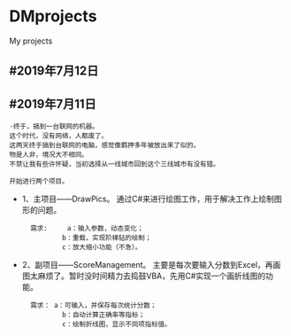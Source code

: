# DMprojects
 My projects

#2019年7月12日
--------------

#2019年7月11日
--------------
	·终于，搞到一台联网的机器。
	这个时代，没有网络，人都废了。
	这两天终于搞到台联网的电脑，感觉像羁押多年被放出来了似的。
	物是人非，境况大不相同。
	不禁让我有些许怀疑，当初选择从一线城市回到这个三线城市有没有错。

	开始进行两个项目。
* 1、主项目——DrawPics。
		通过C#来进行绘图工作，用于解决工作上绘制图形的问题。

		需求: 	a：输入参数，动态变化；
				b：重载，实现阶梯钻的绘制；
				c：放大缩小功能（不急）。

* 2、副项目——ScoreManagement。
		主要是每次要输入分数到Excel，再画图太麻烦了。暂时没时间精力去捣鼓VBA，先用C#实现一个画折线图的功能。

		需求：	a：可输入，并保存每次统计分数；
				b：自动计算正确率等指标；
				c：绘制折线图，显示不同项指标值。


